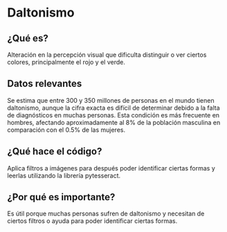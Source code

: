 # Daltonismo

## ¿Qué es?
Alteración en la percepción visual que dificulta distinguir o ver ciertos colores, principalmente el rojo y el verde.

## Datos relevantes
Se estima que entre 300 y 350 millones de personas en el mundo tienen daltonismo, aunque la cifra exacta es difícil de determinar debido a la falta de diagnósticos en muchas personas. Esta condición es más frecuente en hombres, afectando aproximadamente al 8% de la población masculina en comparación con el 0.5% de las mujeres.

## ¿Qué hace el código?
Aplica filtros a imágenes para después poder identificar ciertas formas y leerlas utilizando la librería pytesseract.

## ¿Por qué es importante?
Es útil porque muchas personas sufren de daltonismo y necesitan de ciertos filtros o ayuda para poder identificar ciertas formas.
